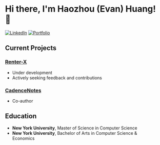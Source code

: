 # Hi there, I'm Haozhou (Evan) Huang! 👋

[![LinkedIn](https://img.shields.io/badge/LinkedIn-Haozhou%20Huang-blue)](https://linkedin.com/in/haozhou-huang/)
[![Portfolio](https://img.shields.io/badge/Portfolio-evanhuang.tech-green)](https://evanhuang.tech/)

## Current Projects 

### [Renter-X](https://www.renter-x.com/)
- Under development
- Actively seeking feedback and contributions

### [CadenceNotes](https://cadence-app-cadence-977b932e.vercel.app/)
- Co-author

## Education 
- **New York University**, Master of Science in Computer Science
- **New York University**, Bachelor of Arts in Computer Science & Economics

